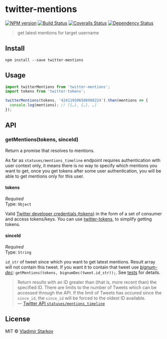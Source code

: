 # twitter-mentions

[![NPM version][npm-image]][npm-url]
[![Build Status][travis-image]][travis-url]
[![Coveralls Status][coveralls-image]][coveralls-url]
[![Dependency Status][depstat-image]][depstat-url]

> get latest mentions for target username

## Install

    npm install --save twitter-mentions

## Usage

```js
import twitterMentions from 'twitter-mentions';
import tokens from 'twitter-tokens';

twitterMentions(tokens, '424119506508980224').then(mentions => {
  console.log(mentions); // [{…}, {…}, …]
});
```

## API

### getMentions(tokens, sinceId)

Return a promise that resolves to mentions.

As far as `statuses/mentions_timeline` endpoint requires authentication with user context only, it means there is no way to specify which mentions you want to get, once you get tokens after some user authentication, you will be able to get mentions only for this user.

#### tokens

*Required*  
Type: `Object`

Valid [Twitter developer credentials (tokens)][how-to-get]
in the form of a set of consumer and access tokens/keys.
You can use [twitter-tokens][tokens], to simplify getting tokens.

[how-to-get]: https://iamstarkov.com/get-twitter-tokens/
[tokens]: https://www.npmjs.com/package/twitter-tokens

#### sinceId

*Required*  
Type: `String`

`id_str` of tweet since which you want to get latest mentions. Result array will not contain this tweet. If you want it to contain that tweet use _[bignum-dec][dec]_: `getMentions(tokens, bignumDec(tweet.id_str));`. See [tests][tests] for details.

> Return results with an ID greater than (that is, more recent than) the specified ID. There are limits to the number of Tweets which can be accessed through the API. If the limit of Tweets has occured since the `since_id`, the `since_id` will be forced to the oldest ID available.  
> — [Twitter API `statuses/mentions_timeline`][mentions_timeline]

[tests]: https://github.com/iamstarkov/twitter-mentions/blob/master/test.js
[dec]: https://github.com/iamstarkov/bignum-dec
[mentions_timeline]: https://dev.twitter.com/rest/reference/get/statuses/mentions_timeline

## License

MIT © [Vladimir Starkov](https://iamstarkov.com)

[npm-url]: https://npmjs.org/package/twitter-mentions
[npm-image]: https://img.shields.io/npm/v/twitter-mentions.svg?style=flat-square

[travis-url]: https://travis-ci.org/iamstarkov/twitter-mentions
[travis-image]: https://img.shields.io/travis/iamstarkov/twitter-mentions.svg?style=flat-square

[coveralls-url]: https://coveralls.io/r/iamstarkov/twitter-mentions
[coveralls-image]: https://img.shields.io/coveralls/iamstarkov/twitter-mentions.svg?style=flat-square

[depstat-url]: https://david-dm.org/iamstarkov/twitter-mentions
[depstat-image]: https://david-dm.org/iamstarkov/twitter-mentions.svg?style=flat-square
